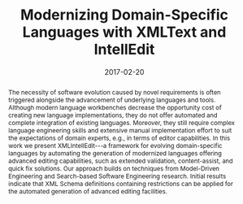 ---
abstract: The necessity of software evolution caused by novel requirements is often
  triggered alongside the advancement of underlying languages and tools.  Although
  modern language workbenches decrease the opportunity cost of creating new language
  implementations, they do not offer automated and complete integration of existing
  languages. Moreover, they still require complex language engineering skills and
  extensive manual implementation effort to suit the expectations of domain experts,
  e.g., in terms of editor capabilities. In this work we present XMLIntellEdit---a
  framework for evolving domain-specific languages by automating the generation of
  modernized languages offering advanced editing capabilities, such as extended validation,
  content-assist, and quick fix solutions. Our approach builds on techniques from
  Model-Driven Engineering and Search-based Software Engineering research. Initial
  results indicate that XML Schema definitions containing restrictions can be applied
  for the automated generation of advanced editing facilities.
authors:
- Patrick Neubauer
- Robert Bill
- Manuel Wimmer
date: '2017-02-20'
featured: false
publication_types:
- '0'
publishDate: '2017-02-20'
title: Modernizing Domain-Specific Languages with XMLText and IntellEdit
url_pdf: ''
---